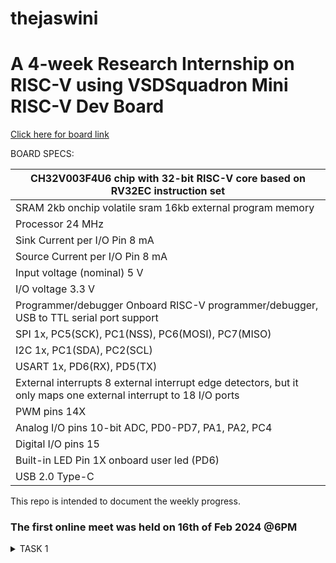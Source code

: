 # thejaswini
# A 4-week Research Internship on RISC-V using VSDSquadron Mini RISC-V Dev Board

[Click here for board link](https://www.vlsisystemdesign.com/vsdsquadronmini/)




BOARD SPECS:

| CH32V003F4U6 chip with 32-bit RISC-V core based on RV32EC instruction set |
| ------------------------------------------------------------------------- 
| SRAM                                                                       2kb onchip volatile sram     16kb external program memory                                    |
| Processor                                                                  24 MHz                                                                                       |
| Sink Current per I/O Pin                                                   8 mA                                                                                         |
| Source Current per I/O Pin                                                 8 mA                                                                                         |
| Input voltage (nominal)                                                    5 V                                                                                          |
| I/O voltage                                                                3.3 V                                                                                        |
| Programmer/debugger                                                        Onboard RISC-V programmer/debugger, USB to TTL serial port support                           |
| SPI                                                                        1x, PC5(SCK), PC1(NSS), PC6(MOSI), PC7(MISO)                                                 |
| I2C                                                                        1x, PC1(SDA), PC2(SCL)                                                                       |
| USART                                                                      1x, PD6(RX), PD5(TX)                                                                         |
| External interrupts                                                        8 external interrupt edge detectors, but it only maps one external interrupt to 18 I/O ports |
| PWM pins                                                                   14X                                                                                          |
| Analog I/O pins                                                            10-bit ADC, PD0-PD7, PA1, PA2, PC4                                                           |
| Digital I/O pins                                                           15                                                                                           |
| Built-in LED Pin                                                           1X onboard user led (PD6)                                                                    |
| USB 2.0 Type-C                                                            
   

This repo is intended to document the weekly progress.

### The first online meet was held on 16th of Feb 2024 @6PM

<details>
    <summary> TASK 1 </summary>

1) install RISC-V GNU Toolchain 

2) install Yosys 

3) install iverilog 

4) install gtkwave

### CLONING RISC-V GNU TOOLCHAIN
```sudo apt install git-all```   # To install git

```sudo apt-get install autoconf automake autotools-dev curl python3 libmpc-dev libmpfr-dev libgmp-dev gawk build-essential bison flex texinfo gperf libtool patchutils bc zlib1g-dev libexpat-dev``` *make sure to install the dependencies*
![WhatsApp Image 2024-02-21 at 4 30 47 PM](https://github.com/abhiram-0301/abhiramk/assets/149863256/95144325-696f-476c-9666-93337a29fea2)


```git clone https://github.com/riscv/riscv-gnu-toolchain```

## Create a opt dir
```mkdir /opt/riscv```  *try sudo incase of permission denial*

In my case I created a driectory ```mkdir riscv``` and ``` chmod 777 home/nawras/riscv ```

## Config and make inside the risc-v gnu toolchain dir 

```./configure --prefix=/opt/riscv```  

In my case ```./configure --prefix=/home/nawras/riscv```  

Then
```make``` **(Have patience)**

### INSTALLING IVERILOG GTKWAVE & YOSYS

### YOSYS

```bash
git clone https://github.com/YosysHQ/yosys.git
cd yosys 
sudo apt-get install build-essential clang bison flex \libreadline-dev gawk tcl-dev libffi-dev git \ graphviz xdot pkg-config python3 libboost-system-dev\libboost-python-dev libboost-filesystem-dev zlib1g-dev
make config-gcc
make 
sudo make install
```
![WhatsApp Image 2024-02-21 at 4 29 42 PM](https://github.com/abhiram-0301/abhiramk/assets/149863256/584aceb3-5f24-415e-8b87-547b8d122352)


### iVerilog

```
sudo apt-get install iverilog
```

![WhatsApp Image 2024-02-21 at 4 28 40 PM](https://github.com/abhiram-0301/abhiramk/assets/149863256/1a7e28ce-0b53-4679-8ef2-804b0e30954e)


### GTkWave
``` sudo apt-get install gtkwave ```

![WhatsApp Image 2024-02-21 at 4 26 53 PM](https://github.com/abhiram-0301/abhiramk/assets/149863256/534f3028-5a94-4cd9-abf1-ade3b9ffd6db)



